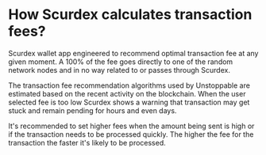# How Scurdex calculates transaction fees?

Scurdex wallet app engineered to recommend optimal transaction fee at any given moment. A 100% of the fee goes directly to one of the random network nodes and in no way related to or passes through Scurdex.

The transaction fee recommendation algorithms used by Unstoppable are estimated based on the recent activity on the blockchain. When the user selected fee is too low Scurdex shows a warning that transaction may get stuck and remain pending for hours and even days.

It's recommended to set higher fees when the amount being sent is high or if the transaction needs to be processed quickly. The higher the fee for the transaction the faster it's likely to be processed.

